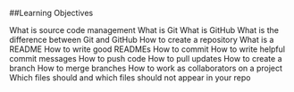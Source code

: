 ##Learning Objectives

  What is source code management
  What is Git
  What is GitHub
  What is the difference between Git and GitHub
  How to create a repository
  What is a README
  How to write good READMEs
  How to commit
  How to write helpful commit messages
  How to push code
  How to pull updates
  How to create a branch
  How to merge branches
  How to work as collaborators on a project
  Which files should and which files should not appear in your repo

